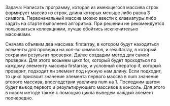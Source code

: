 Задача: Написать программу, которая из имеющегося массива строк формирует массив из строк, длина которых меньше либо равна 3 символа. Первоначальный массив можно ввести с клавиатуры либо задать на старте выполненя алгоритма. При решении не рекомендуется пользоваться коллекциями, лучше обойтись исключительно массивами. 

Сначала объявим два массива: firstarray, в котором будут находиться элементы для проверки на кол-во символов, и resultarray, в который сохраним результат проверки.
Далее создадим метод для самой проверки. Для этого возьмем цикл for, который будет проходться по каждому элементу массива firstarray, и условный оператор if, который проверит, подходит ли элемент под нужную нам длину. Если подходит, то цикл присвоит значение элемента первого массва в num значение второго массива, впоследствии увеличив num на 1. 
Последним шагом будет вывод первого и результирующего массивов в консоль. Для этого в новом методе также с помощью цикла выведем каждый элемент поочередно.